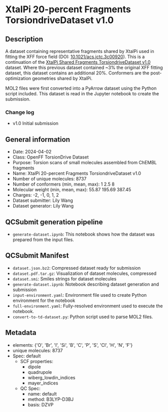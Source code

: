 # XtalPi 20-percent Fragments TorsiondriveDataset v1.0

## Description

A dataset containing representative fragments shared by XtalPi
used in fitting the XFF force field
(DOI: [10.1021/acs.jctc.3c00920](https://doi.org/10.1021/acs.jctc.3c00920)). This is a continuation of the
[XtalPi Shared Fragments TorsiondriveDataset v1.0](https://github.com/openforcefield/qca-dataset-submission/tree/master/submissions/2024-01-30-xtalpi-shared-fragments-torsiondrive-v1.0) dataset.
Where this previous dataset contained ~3% the original XFF fitting dataset,
this dataset contains an additional 20%. 
Conformers are the post-optimization geometries shared by XtalPi.

MOL2 files were first converted into a PyArrow dataset
using the Python script included.
This dataset is read in the Jupyter notebook to create the submission.

### Change log
* v1.0 Initial submission

## General information

* Date: 2024-04-02
* Class:  OpenFF TorsionDrive Dataset
* Purpose: Torsion scans of small molecules assembled from ChEMBL fragments
* Name: XtalPi 20-percent Fragments TorsiondriveDataset v1.0
* Number of unique molecules: 8737
* Number of conformers (min, mean, max): 1 2.5 8
* Molecular weight (min, mean, max): 55.87 195.69 387.45
* Charges: -2, -1, 0, 1, 2
* Dataset submitter: Lily Wang
* Dataset generator: Lily Wang


## QCSubmit generation pipeline

* `generate-dataset.ipynb`: This notebook shows how the dataset was prepared from the input files.


## QCSubmit Manifest

* `dataset.json.bz2`: Compressed dataset ready for submission
* `dataset.pdf.tar.gz`: Visualization of dataset molecules, compressed
* `dataset.smi`: Smiles strings for dataset molecules
* `generate-dataset.ipynb`: Notebook describing dataset generation and submission
* `input-environment.yaml`: Environment file used to create Python environment for the notebook
* `full-environment.yaml`: Fully-resolved environment used to execute the notebook.
* `convert-to-td-dataset.py`: Python script used to parse MOL2 files.


## Metadata

* elements: {'O', 'Br', 'I', 'Si', 'B', 'C', 'P', 'S', 'Cl', 'H', 'N', 'F'}
* unique molecules: 8737
* Spec: default
    * SCF properties:
        * dipole
        * quadrupole
        * wiberg_lowdin_indices
        * mayer_indices
    * QC Spec:
        * name: default
        * method: B3LYP-D3BJ
        * basis: DZVP
